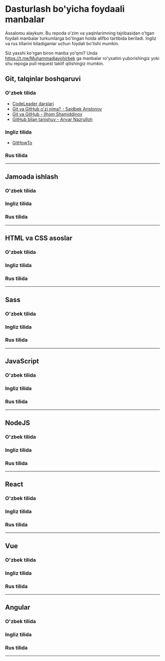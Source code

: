 # Dasturlash bo'yicha foydaali manbalar

Assalomu alaykum. Bu repoda o'zim va yaqinlarimning tajribasidan o'tgan foydali manbalar turkumlarga bo'lingan holda alifbo tartibida beriladi. Ingliz va rus tillarini biladiganlar uchun foydali bo'lishi mumkin.

Siz yaxshi ko'rgan biron manba yo'qmi? Unda https://t.me/Muhammadjavohirbek ga manbalar ro'yxatini yuborishingiz yoki shu repoga pull request taklif qilishingiz mumkin.

## Git, talqinlar boshqaruvi
### O'zbek tilida
- [CodeLeader darslari](https://www.youtube.com/playlist?list=PLUlW3sbxC4ZD2zSf0LERD0l0jalyJPDnr)
- [Git va GitHub o'zi nima? - Saidbek Arislonov](https://www.youtube.com/watch?v=JtVnOZ26XHA)
- [Git va GitHub - Ilhom Shamiddinov](https://www.youtube.com/playlist?list=PLmP7YWpuLs4UXsOqRfKRlsh20E_B-Whyy)
- [GitHub bilan tanishuv - Anvar Nazrulloh](https://www.youtube.com/watch?v=sVsnh6xP_AY&list=PLwsopmzfbOn9Lw5D7a26THpBDgAma1Sus&index=16)
### Ingliz tilida
- [GitHowTo](https://githowto.com/)
### Rus tilida

---

## Jamoada ishlash
### O'zbek tilida
### Ingliz tilida
### Rus tilida

---

## HTML va CSS asoslar
### O'zbek tilida
### Ingliz tilida
### Rus tilida

---

## Sass
### O'zbek tilida
### Ingliz tilida
### Rus tilida

---

## JavaScript
### O'zbek tilida
### Ingliz tilida
### Rus tilida

---

## NodeJS
### O'zbek tilida
### Ingliz tilida
### Rus tilida

---

## React
### O'zbek tilida
### Ingliz tilida
### Rus tilida

---

## Vue
### O'zbek tilida
### Ingliz tilida
### Rus tilida

---

## Angular
### O'zbek tilida
### Ingliz tilida
### Rus tilida

---


